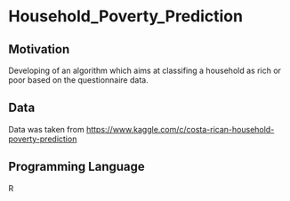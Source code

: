 # Household_Poverty_Prediction

## Motivation
Developing of an algorithm which aims at classifing a household as rich or poor based on the questionnaire data. 


## Data
Data was taken from https://www.kaggle.com/c/costa-rican-household-poverty-prediction

## Programming Language 
R 
